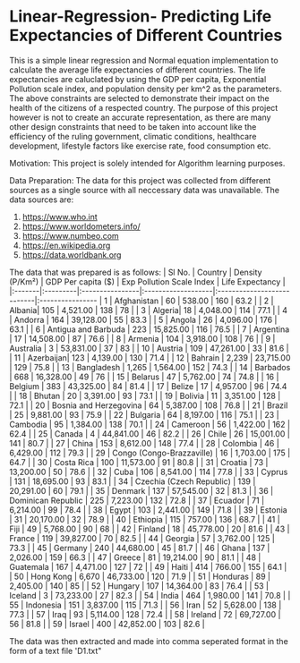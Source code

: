 # Linear-Regression- Predicting Life Expectancies of Different Countries

This is a simple linear regression and Normal equation implementation to calculate the average life expectancies of different countries.
The life expectancies are caluclated by using the GDP per capita, Exponential Pollution scale index, and population density per km^2 as the parameters.
The above constraints are selected to demonstrate their impact on the health of the citizens of a respected country.
The purpose of this project however is not to create an accurate representation, as there are many other design constraints that need to be taken into account like the efficiency of the ruling government, climatic conditions, healthcare development, lifestyle factors like exercise rate, food consumption etc.

Motivation: This project is solely intended for Algorithm learning purposes.

Data Preparation: 
The data for this project was collected from different sources as a single source with all neccessary data was unavailable.
The data sources are:
1) https://www.who.int
2) https://www.worldometers.info/
3) https://www.numbeo.com
4) https://en.wikipedia.org
5) https://data.worldbank.org

The data that was prepared is as follows:
| Sl No. |	Country |	Density (P/Km²) |	GDP Per capita ($) |	Exp Pollution Scale Index |	Life Expectancy |
|:-------|:---------|:----------------|:-------------------|:---------------------------|:----------------
| 1	| Afghanistan |	60 |	538.00 	| 160	 | 63.2 |
| 2	| Albania| 	105		| 4,521.00		| 138	| 	78	|
| 3	| Algeria| 	18	| 	4,048.00		| 114		| 77.1	| 
| 4	| Andorra	| 164	| 	39,128.00	| 	55	|  	83.3	| 
| 5	| Angola | 	26		| 4,096.00		| 176		| 63.1	| 
| 6	| Antigua and Barbuda | 	223		| 15,825.00		| 116		| 76.5	|
| 7	| Argentina	| 17	| 	14,508.00		| 87	| 	76.6	| 
| 8	| Armenia	| 104	| 	3,918.00		| 108	| 	76	| 
| 9	| Australia	| 3		| 53,831.00		| 37		| 83	|
| 10 | Austria	| 109		| 47,261.00		| 33	| 	81.6	| 
| 11	| Azerbaijan| 	123	| 	4,139.00	| 	130	| 	71.4	| 
| 12	| Bahrain	| 2,239		| 23,715.00	| 129		| 75.8	| 
| 13	| Bangladesh	| 	1,265		| 1,564.00		| 152		| 74.3	| 
| 14	| Barbados	| 668	| 	16,328.00		| 49	| 	76	| 
| 15	| Belarus	| 	47	| 	5,762.00	| 	74	| 	74.8	| 
| 16	| Belgium	| 	383	| 	43,325.00	| 	84	| 	81.4	| 
| 17	| Belize	| 	17	| 	4,957.00	| 	96	| 	74.4	| 
| 18	| Bhutan	| 	20	| 	3,391.00	| 	93	| 	73.1	| 
| 19	| Bolivia	| 	11	| 	3,351.00	| 	128	| 	72.1	| 
| 20	| Bosnia and Herzegovina	| 	64	| 	5,387.00	| 	108	| 	76.8	| 
| 21	| Brazil	| 	25	| 	9,881.00	| 	93	| 	75.9	| 
| 22	| Bulgaria	| 	64	| 	8,197.00	| 	116	| 	75.1	| 
| 23	| Cambodia	| 	95	| 	1,384.00	| 	138	| 	70.1	| 
| 24	| Cameroon	| 	56	| 	1,422.00	| 	162	| 	62.4	| 
| 25	| Canada	| 	4		| 44,841.00	| 	46	| 	82.2	| 
| 26	| Chile	| 	26	| 	15,001.00	| 	141	| 	80.7	| 
| 27	| China	| 	153	| 	8,612.00	| 	148	| 	77.4	| 
| 28	| Colombia	| 	46	| 	6,429.00	| 	112	| 	79.3	| 
| 29	| Congo (Congo-Brazzaville)	| 	16	| 	1,703.00	| 	175	| 	64.7	| 
| 30	| Costa Rica	| 	100	| 	11,573.00	| 	91	| 	80.8	| 
| 31	| Croatia	| 	73	| 	13,200.00	| 	50	| 	78.6	| 
| 32	| Cuba	| 	106	| 	8,541.00	| 	114	| 	77.8	| 
| 33	| Cyprus	| 	131	| 	18,695.00	| 	93	| 	83.1	| 
| 34	| Czechia (Czech Republic)	| 	139	| 	20,291.00	| 	60	| 	79.1	| 
| 35	| Denmark		| 137	| 	57,545.00	| 	32		| 81.3	| 
| 36	| Dominican Republic	| 	225	| 	7,223.00	| 	132	| 	72.8	| 
| 37	| Ecuador	| 	71	| 	6,214.00	| 	99	| 	78.4	| 
| 38	| Egypt	| 	103	| 	2,441.00	| 	149	| 	71.8	| 
| 39	| Estonia		| 31	| 	20,170.00	| 	32	| 	78.9	| 
| 40	| Ethiopia	| 	115		| 757.00	| 	136		| 68.7	| 
| 41	| Fiji	| 	49	| 	5,768.00	| 	90	| 	68	| 
| 42	| Finland	| 	18	| 	45,778.00	| 	20	| 	81.6	| 
| 43	| France	| 	119	| 	39,827.00	| 	70	| 	82.5	| 
| 44	| Georgia	| 	57	| 	3,762.00	| 	125	| 	73.3	| 
| 45	| Germany	| 240	| 	44,680.00	| 	45	| 	81.7	| 
| 46	| Ghana	| 	137	| 	2,026.00	| 	159	| 	66.3	| 
| 47	| Greece	| 	81	| 	19,214.00	| 	90	| 	81.1	| 
| 48	| Guatemala	| 	167	| 	4,471.00	| 	127	| 	72	| 
| 49	| Haiti	| 	414		| 766.00	| 	155	| 	64.1	| 
| 50	| Hong Kong	| 	6,670	| 	46,733.00	| 	120		| 71.9	| 
| 51	| Honduras	| 	89	| 	2,405.00	| 	140	| 	85	| 
| 52	| Hungary	| 	107	| 	14,364.00	| 	83	| 	76.4	| 
| 53	| Iceland	| 	3	| 	73,233.00	| 	27	| 	82.3	| 
| 54	| India		| 464	| 	1,980.00	| 	141	| 	70.8	| 
| 55	| Indonesia	| 	151	| 	3,837.00	| 	115	| 	71.3	| 
| 56	| Iran	| 	52	| 	5,628.00	| 	138	| 	77.3	| 
| 57	| Iraq	| 	93	| 	5,114.00	| 	128	| 	72.4	| 
| 58	| Ireland	| 	72	| 	69,727.00	| 	56	| 	81.8	| 
| 59	| Israel	| 	400	| 	42,852.00	| 	103	| 	82.6	| 


The data was then extracted and made into comma seperated format in the form of a text file 'D1.txt"



